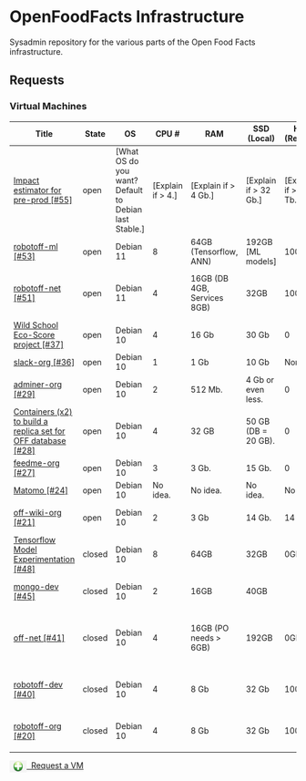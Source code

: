 # OpenFoodFacts Infrastructure
Sysadmin repository for the various parts of the Open Food Facts infrastructure.

## Requests

### Virtual Machines

<!-- VM table -->
|                                                                      Title                                                                      |State |                         OS                          |      CPU #      |            RAM            |     SSD (Local)     |    HDD (Remote)    |                                                Services                                                |
|-------------------------------------------------------------------------------------------------------------------------------------------------|------|-----------------------------------------------------|-----------------|---------------------------|---------------------|--------------------|--------------------------------------------------------------------------------------------------------|
|<a href=https://github.com/openfoodfacts/openfoodfacts-infrastructure/issues/55>Impact estimator for pre-prod [#55]</a>                          |open  |[What OS do you want? Default to Debian last Stable.]|[Explain if > 4.]|[Explain if > 4 Gb.]       |[Explain if > 32 Gb.]|[Explain if > 1 Tb.]|[This is just for information. The machine is provided bare. Example: PostgreSQL, Node.js, Apache, etc.]|
|<a href=https://github.com/openfoodfacts/openfoodfacts-infrastructure/issues/53> robotoff-ml [#53]</a>                                           |open  |Debian 11                                            |8                |64GB (Tensorflow, ANN)     |192GB [ML models]    |100GB               |Tensorflow + ElasticSearch                                                                              |
|<a href=https://github.com/openfoodfacts/openfoodfacts-infrastructure/issues/51> robotoff-net [#51]</a>                                          |open  |Debian 11                                            |4                |16GB (DB 4GB, Services 8GB)|32GB                 |100GB               |Robotoff API + Schedulers + Workers, PostgreSQL DB                                                      |
|<a href=https://github.com/openfoodfacts/openfoodfacts-infrastructure/issues/37> Wild School Eco-Score project [#37]</a>                         |open  |Debian 10                                            |4                |16 Gb                      |30 Gb                |0                   |MongoDB                                                                                                 |
|<a href=https://github.com/openfoodfacts/openfoodfacts-infrastructure/issues/36> slack-org [#36]</a>                                             |open  |Debian 10                                            |1                |1 Gb                       |10 Gb                |None                |Node.js                                                                                                 |
|<a href=https://github.com/openfoodfacts/openfoodfacts-infrastructure/issues/29> adminer-org [#29]</a>                                           |open  |Debian 10                                            |2                |512 Mb.                    |4 Gb or even less.   |0                   |Nginx, PHP, Adminer.                                                                                    |
|<a href=https://github.com/openfoodfacts/openfoodfacts-infrastructure/issues/28>Containers (x2) to build a replica set for OFF database [#28]</a>|open  |Debian 10                                            |4                |32 GB                      |50 GB (DB = 20 GB).  |0                   |Mongodb.                                                                                                |
|<a href=https://github.com/openfoodfacts/openfoodfacts-infrastructure/issues/27> feedme-org [#27]</a>                                            |open  |Debian 10                                            |3                |3 Gb.                      |15 Gb.               |0                   |PostgreSQL, Node.js, Nginx.                                                                             |
|<a href=https://github.com/openfoodfacts/openfoodfacts-infrastructure/issues/24> Matomo [#24]</a>                                                |open  |Debian 10                                            |No idea.         |No idea.                   |No idea.             |No idea.            |LAMP                                                                                                    |
|<a href=https://github.com/openfoodfacts/openfoodfacts-infrastructure/issues/21> off-wiki-org [#21]</a>                                          |open  |Debian 10                                            |2                |3 Gb                       |14 Gb.               |14 Gb               |Apache, PHP, MySQL, Mediawiki.                                                                          |
|<a href=https://github.com/openfoodfacts/openfoodfacts-infrastructure/issues/48> Tensorflow Model Experimentation [#48]</a>                      |closed|Debian 10                                            |8                |64GB                       |32GB                 |0GB                 |Tensorflow experiments                                                                                  |
|<a href=https://github.com/openfoodfacts/openfoodfacts-infrastructure/issues/45> mongo-dev [#45]</a>                                             |closed|Debian 10                                            |2                |16GB                       |40GB                 |                    |MongoDB running in Docker                                                                               |
|<a href=https://github.com/openfoodfacts/openfoodfacts-infrastructure/issues/41> off-net [#41]</a>                                               |closed|Debian 10                                            |4                |16GB (PO needs > 6GB)      |192GB                |0GB                 |ProductOpener frontend + backend, MongoDB, PostgreSQL, Memcached                                        |
|<a href=https://github.com/openfoodfacts/openfoodfacts-infrastructure/issues/40> robotoff-dev [#40]</a>                                          |closed|Debian 10                                            |4                |8 Gb                       |32 Gb                |100 Gb              |robotoff, elastic search, tensorflow, postgresql                                                        |
|<a href=https://github.com/openfoodfacts/openfoodfacts-infrastructure/issues/20> robotoff-org [#20]</a>                                          |closed|Debian 10                                            |4                |8 Gb                       |32 Gb                |100 Gb              |robotoff, elastic search, tensorflow, postgresql                                                        |
<!-- VM table -->

<a href="https://github.com/openfoodfacts/openfoodfacts-infrastructure/issues/new?assignees=cquest&labels=container&template=vm-template.md&title="><img src="./scripts/add.png" style="background: transparent; vertical-align: middle" width="30"/>&nbsp;&nbsp;Request a VM</img></a>
